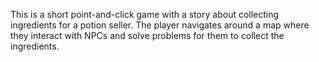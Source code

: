 This is a short point-and-click game with a story about collecting ingredients for a potion seller. The player navigates around a map where they interact with NPCs and solve problems for them to collect the ingredients. 
